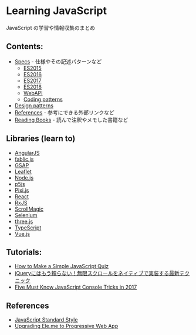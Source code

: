 # Learning JavaScript
JavaScript の学習や情報収集のまとめ

## Contents:
- [Specs](Specification/) - 仕様やその記述パターンなど
  - [ES2015](Specification/es2015/README.md)
  - [ES2016](Specification/es2016/README.md)
  - [ES2017](Specification/es2017/README.md)
  - [ES2018](Specification/es2018/README.md)
  - [WebAPI](Specification/webapi/README.md)
  - [Coding patterns](Specification/patterns/README.md)
- [Design patterns](DesignPatterns/README.md)
- [References](References/) - 参考にできる外部リンクなど
- [Reading Books](Books/) - 読んで注釈やメモした書籍など

## Libraries (learn to)
- [AngularJS](Libraries/AngularJS/)
- [fablic.js](Libralies/fablic.js/)
- [GSAP](Librareis/GSAP/)
- [Leaflet](Libraries/Leaflet/)
- [Node.js](Libraries/Node/)
- [p5js](Libraries/p5/)
- [Pixi.js](Libraries/pixi/)
- [React](Libraries/React/)
- [RxJS](Libraries/RxJS/)
- [ScrollMagic](Libraries/ScrollMagic)
- [Selenium](Libraries/Selenium/)
- [three.js](Libraries/three.js/)
- [TypeScript](Libraries/TypeScript/)
- [Vue.js](Libraries/Vue.js/)

## Tutorials:
- [How to Make a Simple JavaScript Quiz](https://www.sitepoint.com/simple-javascript-quiz/)
- [jQueryにはもう頼らない！無限スクロールをネイティブで実装する最新テクニック](https://www.webprofessional.jp/intersectionobserver-api/)
- [Five Must Know JavaScript Console Tricks in 2017](https://applyhead.com/must-know-javascript-console-tricks/)

## References
- [JavaScript Standard Style](http://standardjs.com/)
- [Upgrading Ele.me to Progressive Web App](https://medium.com/elemefe/upgrading-ele-me-to-progressive-web-app-2a446832e509)
